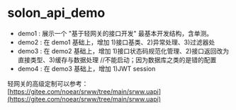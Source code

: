 # solon_api_demo

* demo1 : 展示一个 "基于轻网关的接口开发" 最基本开发结构，含单测。
* demo2 : 在 demo1 基础上，增加 1)接口基类、2)异常处理、3)过滤器处
* demo3 : 在 demo2 基础上，增加 1)接口状态码规范化管理、2)接口返回改为直接类型、3)缓存与数据处理 //不能启动；因为数据库之类的是错的配置
* demo4 : 在 demo3 基础上，增加 1)JWT session


轻网关的高级定制可以参考：[https://gitee.com/noear/srww/tree/main/srww.uapi](https://gitee.com/noear/srww/tree/main/srww.uapi)
